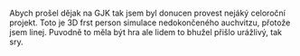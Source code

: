 Abych prošel dějak na GJK tak jsem byl donucen provest nejáký celoroční projekt. Toto je 3D frst person simulace nedokončeného auchvitzu, přotože jsem linej. Puvodně to měla být hra ale lidem to bhužel přišlo urážlivý, tak sry. 

